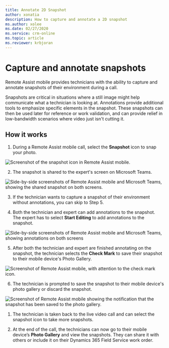 ```yaml
---
title: Annotate 2D Snapshot
author: xonatia
description: How to capture and annotate a 2D snapshot
ms.author: xolee
ms.date: 02/27/2020
ms.service: crm-online
ms.topic: article
ms.reviewer: krbjoran
---
```

# Capture and annotate snapshots 

Remote Assist mobile provides technicians with the ability to capture and annotate snapshots of their environment during a call.

Snapshots are critical in situations where a still image might help communicate what a technician is looking at. Annotations provide additional tools to emphasize specific elements in the snapshot. These snapshots can then be used later for reference or work validation, and can provide relief in low-bandwidth scenarios where video just isn't cutting it.  

## How it works

1.	During a Remote Assist mobile call, select the **Snapshot** icon to snap your photo. 

![Screenshot of the snapshot icon in Remote Assist mobile.](./media/snapshot_1.png "Snapshot Icon")

2. The snapshot is shared to the expert's screen on Microsoft Teams.

![Side-by-side screenshots of Remote Assist mobile and Microsoft Teams, showing the shared snapshot on both screens.](./media/snapshot3.png "Share")

3. If the technician wants to capture a snapshot of their environment without annotations, you can skip to Step 5.

4. Both the technician and expert can add annotations to the snapshot. The expert has to select **Start Editing** to add annotations to the snapshot. 

![Side-by-side screenshots of Remote Assist mobile and Microsoft Teams, showing annotations on both screens](./media/snapshot4.png "Start Editing")

5.	After both the technician and expert are finished annotating on the snapshot, the technician selects the **Check Mark** to save their snapshot to their mobile device's Photo Gallery.

![Screenshot of Remote Assist mobile, with attention to the check mark icon.](./media/snapshot_5.png "Check")

6.	The technician is prompted to save the snapshot to their mobile device's photo gallery or discard the snapshot.

![Screenshot of Remote Assist mobile showing the notification that the snapshot has been saved to the photo gallery.](./media/photo-gallery.png "Gallery")

1. The technician is taken back to the live video call and can select the snapshot icon to take more snapshots.

8.	At the end of the call, the technicians can now go to their mobile device’s **Photo Gallery** and view the snapshots. They can share it with others or include it on their Dynamics 365 Field Service work order. 
